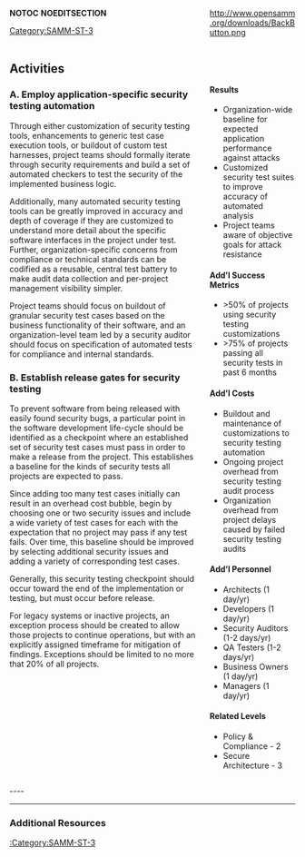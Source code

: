 <div style="float:left; width:65%;">

</div>

<div style="float:right; width:30%;">

[<http://www.opensamm.org/downloads/BackButton.png>](http://www.owasp.org/index.php/SAMM_-_Verification)

</div>

<div style="width:100%; float:left;">

<div style="width:30%; float:right; padding-top:50px; padding-left:10px;">

#### Results

  - Organization-wide baseline for expected application performance
    against attacks
  - Customized security test suites to improve accuracy of automated
    analysis
  - Project teams aware of objective goals for attack resistance

#### Add’l Success Metrics

  - \>50% of projects using security testing customizations
  - \>75% of projects passing all security tests in past 6 months

#### Add’l Costs

  - Buildout and maintenance of customizations to security testing
    automation
  - Ongoing project overhead from security testing audit process
  - Organization overhead from project delays caused by failed security
    testing audits

#### Add’l Personnel

  - Architects (1 day/yr)
  - Developers (1 day/yr)
  - Security Auditors (1-2 days/yr)
  - QA Testers (1-2 days/yr)
  - Business Owners (1 day/yr)
  - Managers (1 day/yr)

#### Related Levels

  - Policy & Compliance - 2
  - Secure Architecture - 3

</div>

<div style="float:left; width:65%;">

## Activities

### A. Employ application-specific security testing automation

Through either customization of security testing tools, enhancements to
generic test case execution tools, or buildout of custom test harnesses,
project teams should formally iterate through security requirements and
build a set of automated checkers to test the security of the
implemented business logic.

Additionally, many automated security testing tools can be greatly
improved in accuracy and depth of coverage if they are customized to
understand more detail about the specific software interfaces in the
project under test. Further, organization-specific concerns from
compliance or technical standards can be codified as a reusable, central
test battery to make audit data collection and per-project management
visibility simpler.

Project teams should focus on buildout of granular security test cases
based on the business functionality of their software, and an
organization-level team led by a security auditor should focus on
specification of automated tests for compliance and internal standards.

### B. Establish release gates for security testing

To prevent software from being released with easily found security bugs,
a particular point in the software development life-cycle should be
identified as a checkpoint where an established set of security test
cases must pass in order to make a release from the project. This
establishes a baseline for the kinds of security tests all projects are
expected to pass.

Since adding too many test cases initially can result in an overhead
cost bubble, begin by choosing one or two security issues and include a
wide variety of test cases for each with the expectation that no project
may pass if any test fails. Over time, this baseline should be improved
by selecting additional security issues and adding a variety of
corresponding test cases.

Generally, this security testing checkpoint should occur toward the end
of the implementation or testing, but must occur before release.

For legacy systems or inactive projects, an exception process should be
created to allow those projects to continue operations, but with an
explicitly assigned timeframe for mitigation of findings. Exceptions
should be limited to no more that 20% of all projects.

</div>

</div>

<div style="float:left; width:100%;">




\----

-----

### Additional Resources

[:Category:SAMM-ST-3](:Category:SAMM-ST-3 "wikilink")

</div>

__NOTOC__ __NOEDITSECTION__

[Category:SAMM-ST-3](Category:SAMM-ST-3 "wikilink")